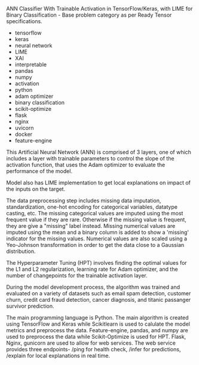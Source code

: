 ANN Classifier With Trainable Activation in TensorFlow/Keras, with LIME for Binary Classification - Base problem category as per Ready Tensor specifications.

- tensorflow
- keras
- neural network
- LIME
- XAI
- interpretable
- pandas
- numpy
- activation
- python
- adam optimizer
- binary classification
- scikit-optimize
- flask
- nginx
- uvicorn
- docker
- feature-engine

This Artificial Neural Network (ANN) is comprised of 3 layers, one of which includes a layer with trainable parameters to control the slope of the activation function, that uses the Adam optimizer to evaluate the performance of the model.

Model also has LIME implementation to get local explanations on impact of the inputs on the target.

The data preprocessing step includes missing data imputation, standardization, one-hot encoding for categorical variables, datatype casting, etc. The missing categorical values are imputed using the most frequent value if they are rare. Otherwise if the missing value is frequent, they are give a "missing" label instead. Missing numerical values are imputed using the mean and a binary column is added to show a 'missing' indicator for the missing values. Numerical values are also scaled using a Yeo-Johnson transformation in order to get the data close to a Gaussian distribution.

The Hyperparameter Tuning (HPT) involves finding the optimal values for the L1 and L2 regularization, learning rate for Adam optimizer, and the number of changepoints for the trainable activation layer.

During the model development process, the algorithm was trained and evaluated on a variety of datasets such as email spam detection, customer churn, credit card fraud detection, cancer diagnosis, and titanic passanger survivor prediction.

The main programming language is Python. The main algorithm is created using TensorFlow and Keras while Scikitlearn is used to calulate the model metrics and preprocess the data. Feature-engine, pandas, and numpy are used to preprocess the data while Scikit-Optimize is used for HPT. Flask, Nginx, gunicorn are used to allow for web services. The web service provides three endpoints- /ping for health check, /infer for predictions, /explain for local explanations in real time.
